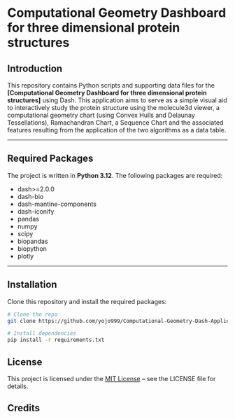 # Computational Geometry Dashboard for three dimensional protein structures

## Introduction
This repository contains Python scripts and supporting data files for the **[Computational Geometry Dashboard for three dimensional protein structures]** using Dash.
This application aims to serve as a simple visual aid to interactively study the protein structure using the molecule3d viewer, a computational geometry chart (using Convex Hulls and Delaunay Tessellations), Ramachandran Chart, a Sequence Chart and the associated features resulting from the application of the two algorithms as a data table.


---

## Required Packages
The project is written in **Python 3.12**. The following packages are required:

- dash>=2.0.0
- dash-bio
- dash-mantine-components
- dash-iconify
- pandas
- numpy
- scipy
- biopandas
- biopython
- plotly

---

## Installation
Clone this repository and install the required packages:

```bash
# Clone the repo
git clone https://github.com/yojo999/Computational-Geometry-Dash-Application.git

# Install dependencies
pip install -r requirements.txt

```

## License
This project is licensed under the [MIT License](LICENSE) – see the LICENSE file for details.


## Credits

